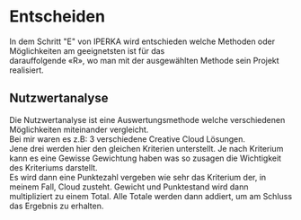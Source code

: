 # Entscheiden

In dem Schritt "E" von IPERKA wird entschieden welche Methoden oder Möglichkeiten am geeignetsten ist für das <br>darauffolgende «R», wo man mit der ausgewählten Methode sein Projekt realisiert.

## Nutzwertanalyse 
Die Nutzwertanalyse ist eine Auswertungsmethode welche verschiedenen Möglichkeiten miteinander vergleicht.<br>
Bei mir waren es z.B: 3 verschiedene Creative Cloud Lösungen.<br>
Jene drei werden hier den gleichen Kriterien unterstellt.
Je nach Kriterium kann es eine Gewisse Gewichtung haben was so zusagen die Wichtigkeit des Kriteriums darstellt.<br>
Es wird dann eine Punktezahl vergeben wie sehr das Kriterium der, in meinem Fall, Cloud zusteht.
Gewicht und Punktestand wird dann multipliziert zu einem Total. 
Alle Totale werden dann addiert, um am Schluss das Ergebnis zu erhalten.<br>
